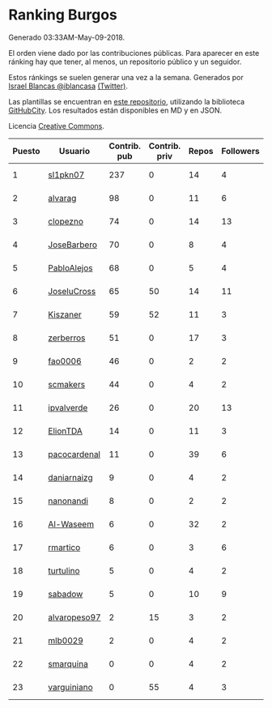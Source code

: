 # Ranking Burgos

Generado 03:33AM-May-09-2018.

El orden viene dado por las contribuciones públicas. Para aparecer en este ránking hay que tener, al menos, un repositorio público y un seguidor.

Estos ránkings se suelen generar una vez a la semana. Generados por [Israel Blancas @iblancasa](https://github.com/iblancasa/) [(Twitter)](https://twitter.com/iblancasa).

Las plantillas se encuentran en [este repositorio](https://github.com/iblancasa/GH-Spanish-Ranking), utilizando la biblioteca [GitHubCity](https://github.com/iblancasa/GitHubCity). Los resultados están disponibles en MD y en JSON.

Licencia [Creative Commons](https://creativecommons.org/licenses/by/4.0/).

| Puesto   |  Usuario  | Contrib. pub | Contrib. priv |Repos| Followers | Desde |  Avatar  |
|----------|-----------|--------------|---------------|-----|-----------|-------|----------|
|1|[sl1pkn07](https://github.com/sl1pkn07)|237|0|14|4|2010-11-01|![sl1pkn07](https://avatars0.githubusercontent.com/u/462213)|
|2|[alvarag](https://github.com/alvarag)|98|0|11|6|2014-11-21|![alvarag](https://avatars3.githubusercontent.com/u/9881614)|
|3|[clopezno](https://github.com/clopezno)|74|0|14|13|2012-02-20|![clopezno](https://avatars1.githubusercontent.com/u/1453744)|
|4|[JoseBarbero](https://github.com/JoseBarbero)|70|0|8|4|2016-02-25|![JoseBarbero](https://avatars0.githubusercontent.com/u/17479313)|
|5|[PabloAlejos](https://github.com/PabloAlejos)|68|0|5|4|2014-10-09|![PabloAlejos](https://avatars1.githubusercontent.com/u/9104772)|
|6|[JoseluCross](https://github.com/JoseluCross)|65|50|14|11|2015-08-27|![JoseluCross](https://avatars0.githubusercontent.com/u/14005926)|
|7|[Kiszaner](https://github.com/Kiszaner)|59|52|11|3|2014-10-08|![Kiszaner](https://avatars2.githubusercontent.com/u/9079893)|
|8|[zerberros](https://github.com/zerberros)|51|0|17|3|2013-11-13|![zerberros](https://avatars3.githubusercontent.com/u/5930950)|
|9|[fao0006](https://github.com/fao0006)|46|0|2|2|2017-10-31|![fao0006](https://avatars3.githubusercontent.com/u/33248343)|
|10|[scmakers](https://github.com/scmakers)|44|0|4|2|2017-04-05|![scmakers](https://avatars2.githubusercontent.com/u/26918493)|
|11|[ipvalverde](https://github.com/ipvalverde)|26|0|20|13|2014-03-08|![ipvalverde](https://avatars0.githubusercontent.com/u/6889318)|
|12|[ElionTDA](https://github.com/ElionTDA)|14|0|11|3|2013-09-21|![ElionTDA](https://avatars1.githubusercontent.com/u/5507129)|
|13|[pacocardenal](https://github.com/pacocardenal)|11|0|39|6|2013-09-12|![pacocardenal](https://avatars3.githubusercontent.com/u/5442055)|
|14|[daniarnaizg](https://github.com/daniarnaizg)|9|0|4|2|2016-10-24|![daniarnaizg](https://avatars0.githubusercontent.com/u/23025125)|
|15|[nanonandi](https://github.com/nanonandi)|8|0|2|2|2016-07-03|![nanonandi](https://avatars3.githubusercontent.com/u/20266109)|
|16|[Al-Waseem](https://github.com/Al-Waseem)|6|0|32|2|2013-12-26|![Al-Waseem](https://avatars1.githubusercontent.com/u/6266689)|
|17|[rmartico](https://github.com/rmartico)|6|0|3|6|2012-10-11|![rmartico](https://avatars2.githubusercontent.com/u/2535865)|
|18|[turtulino](https://github.com/turtulino)|5|0|4|2|2011-08-25|![turtulino](https://avatars3.githubusercontent.com/u/1004178)|
|19|[sabadow](https://github.com/sabadow)|5|0|10|9|2012-02-08|![sabadow](https://avatars2.githubusercontent.com/u/1420021)|
|20|[alvaropeso97](https://github.com/alvaropeso97)|2|15|3|2|2016-10-23|![alvaropeso97](https://avatars0.githubusercontent.com/u/23009799)|
|21|[mlb0029](https://github.com/mlb0029)|2|0|4|2|2016-10-25|![mlb0029](https://avatars2.githubusercontent.com/u/23051789)|
|22|[smarquina](https://github.com/smarquina)|0|0|4|2|2015-04-29|![smarquina](https://avatars3.githubusercontent.com/u/12174981)|
|23|[varguiniano](https://github.com/varguiniano)|0|55|4|3|2013-03-03|![varguiniano](https://avatars3.githubusercontent.com/u/3752289)|
